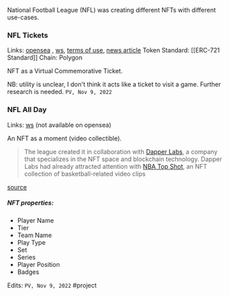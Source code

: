 
National Football League (NFL) was creating different NFTs with different use-cases.

### NFL Tickets
Links: [opensea](https://opensea.io/collection/nfl) , [ws](https://nfl.live-nfts.com/), [terms of use](https://tos.ticketmaster.live-nfts.com/), [news article](https://learn.bybit.com/nft/what-are-nfl-nfts/)
Token Standard: [[ERC-721 Standard]]
Chain: Polygon

NFT as a Virtual Commemorative Ticket.

NB: utility is unclear, I don't think it acts like a ticket to visit a game. Further research is needed. `PV, Nov 9, 2022`

### NFL All Day
Links: [ws](https://nflallday.com/) (not available on opensea)

An NFT as a moment (video collectible).

>The league created it in collaboration with [Dapper Labs](https://www.dapperlabs.com/), a company that specializes in the NFT space and blockchain technology. Dapper Labs had already attracted attention with [NBA Top Shot](https://nbatopshot.com/), an NFT collection of basketball-related video clips
>
[source](https://learn.bybit.com/nft/what-are-nfl-nfts/)


##### NFT properties:
* Player Name
* Tier
* Team Name
* Play Type
* Set
* Series
* Player Position
* Badges

Edits: `PV, Nov 9, 2022`
#project 

